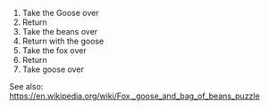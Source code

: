 1. Take the Goose over
2. Return
3. Take the beans over
4. Return with the goose
5. Take the fox over
6. Return
7. Take goose over

See also: https://en.wikipedia.org/wiki/Fox,_goose_and_bag_of_beans_puzzle
